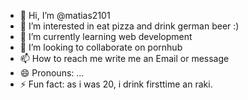 - 👋 Hi, I’m @matias2101
- 👀 I’m interested in eat pizza and drink german beer :)
- 🌱 I’m currently learning web development
- 💞️ I’m looking to collaborate on pornhub
- 📫 How to reach me write me an Email or message
- 😄 Pronouns: ...
- ⚡ Fun fact: as i was 20, i drink firsttime an raki.

<!---
matias2101/matias2101 is a ✨ special ✨ repository because its `README.md` (this file) appears on your GitHub profile.
You can click the Preview link to take a look at your changes.
--->
